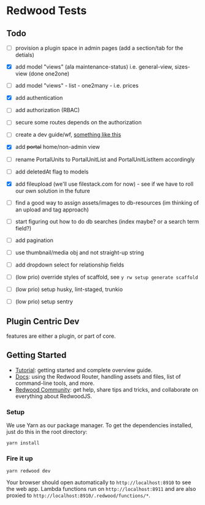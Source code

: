 # Redwood Tests

## Todo

- [ ] provision a plugin space in admin pages (add a section/tab for the detials)
- [x] add model "views" (ala maintenance-status) i.e. general-view, sizes-view (done one2one)
- [ ] add model "views" - list - one2many - i.e. prices
- [x] add authentication
- [ ] add authorization (RBAC)
- [ ] secure some routes depends on the authorization
- [ ] create a dev guide/wf, [something like this](https://github.com/echobind/bisonapp/blob/canary/docs/devWorkflow.md)
- [x] add ~~portal~~ home/non-admin view
- [ ] rename PortalUnits to PortalUnitList and PortalUnitListItem accordingly
- [ ] add deletedAt flag to models
- [x] add fileupload (we'll use filestack.com for now) - see if we have to roll our own solution in the future
- [ ] find a good way to assign assets/images to db-resources (im thinking of an upload and tag approach)
- [ ] start figuring out how to do db searches (index maybe? or a search term field?)
- [ ] add pagination
- [ ] use thumbnail/media obj and not straight-up string
- [ ] add dropdown select for relationship fields

- [ ] (low prio) override styles of scaffold, see `y rw setup generate scaffold`
- [ ] (low prio) setup husky, lint-staged, trunkio
- [ ] (low prio) setup sentry

## Plugin Centric Dev

features are either a plugin, or part of core.

## Getting Started

- [Tutorial](https://redwoodjs.com/tutorial/welcome-to-redwood): getting started and complete overview guide.
- [Docs](https://redwoodjs.com/docs/introduction): using the Redwood Router, handling assets and files, list of command-line tools, and more.
- [Redwood Community](https://community.redwoodjs.com): get help, share tips and tricks, and collaborate on everything about RedwoodJS.

### Setup

We use Yarn as our package manager. To get the dependencies installed, just do this in the root directory:

```terminal
yarn install
```

### Fire it up

```terminal
yarn redwood dev
```

Your browser should open automatically to `http://localhost:8910` to see the web app. Lambda functions run on `http://localhost:8911` and are also proxied to `http://localhost:8910/.redwood/functions/*`.
